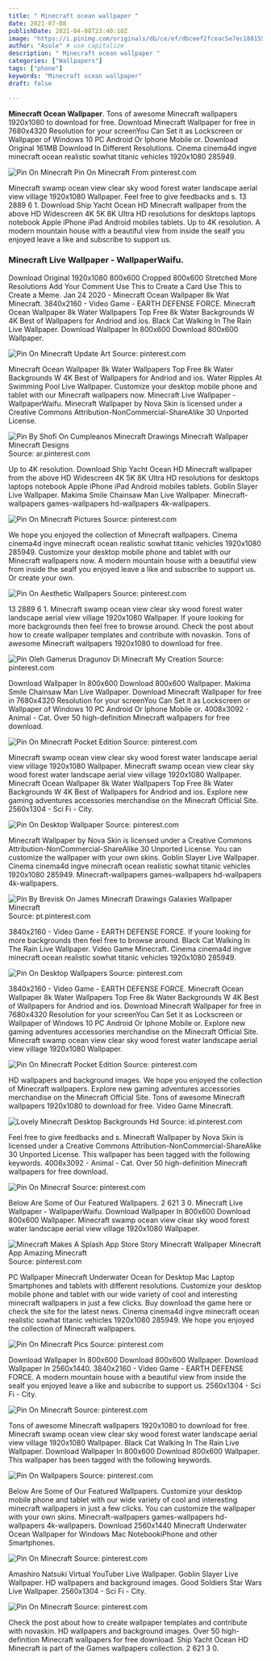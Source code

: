 ```yaml
---
title: " Minecraft ocean wallpaper "
date: 2021-07-08
publishDate: 2021-04-08T23:40:10Z
image: "https://i.pinimg.com/originals/db/ce/ef/dbceef2fceac5e7ec188155e7657b9de.png"
author: "Asole" # use capitalize
description: " Minecraft ocean wallpaper "
categories: ["Wallpapers"]
tags: ["phone"]
keywords: "Minecraft ocean wallpaper"
draft: false

---
```



**Minecraft Ocean Wallpaper**. Tons of awesome Minecraft wallpapers 1920x1080 to download for free. Download Minecraft Wallpaper for free in 7680x4320 Resolution for your screenYou Can Set it as Lockscreen or Wallpaper of Windows 10 PC Android Or Iphone Mobile or. Download Original 161MB Download In Different Resolutions. Cinema cinema4d ingve minecraft ocean realistic sowhat titanic vehicles 1920x1080 285949.

![Pin On Minecraft](https://i.pinimg.com/originals/db/ce/ef/dbceef2fceac5e7ec188155e7657b9de.png "Pin On Minecraft")
Pin On Minecraft From pinterest.com


Minecraft swamp ocean view clear sky wood forest water landscape aerial view village 1920x1080 Wallpaper. Feel free to give feedbacks and s. 13 2889 6 1. Download Ship Yacht Ocean HD Minecraft wallpaper from the above HD Widescreen 4K 5K 8K Ultra HD resolutions for desktops laptops notebook Apple iPhone iPad Android mobiles tablets. Up to 4K resolution. A modern mountain house with a beautiful view from inside the seaIf you enjoyed leave a like and subscribe to support us.

### Minecraft Live Wallpaper - WallpaperWaifu.

Download Original 1920x1080 800x600 Cropped 800x600 Stretched More Resolutions Add Your Comment Use This to Create a Card Use This to Create a Meme. Jan 24 2020 - Minecraft Ocean Wallpaper 8k Wat Minecraft. 3840x2160 - Video Game - EARTH DEFENSE FORCE. Minecraft Ocean Wallpaper 8k Water Wallpapers Top Free 8k Water Backgrounds W 4K Best of Wallpapers for Andriod and ios. Black Cat Walking In The Rain Live Wallpaper. Download Wallpaper In 800x600 Download 800x600 Wallpaper.


![Pin On Minecraft Update Art](https://i.pinimg.com/originals/fb/83/ae/fb83ae75a9003381eee5d93ba7c7929a.jpg "Pin On Minecraft Update Art")
Source: pinterest.com

Minecraft Ocean Wallpaper 8k Water Wallpapers Top Free 8k Water Backgrounds W 4K Best of Wallpapers for Andriod and ios. Water Ripples At Swimming Pool Live Wallpaper. Customize your desktop mobile phone and tablet with our Minecraft wallpapers now. Minecraft Live Wallpaper - WallpaperWaifu. Minecraft Wallpaper by Nova Skin is licensed under a Creative Commons Attribution-NonCommercial-ShareAlike 30 Unported License.

![Pin By Shofi On Cumpleanos Minecraft Drawings Minecraft Wallpaper Minecraft Designs](https://i.pinimg.com/originals/c1/2a/a2/c12aa22d4796015ddc3f29d9377d19f8.jpg "Pin By Shofi On Cumpleanos Minecraft Drawings Minecraft Wallpaper Minecraft Designs")
Source: ar.pinterest.com

Up to 4K resolution. Download Ship Yacht Ocean HD Minecraft wallpaper from the above HD Widescreen 4K 5K 8K Ultra HD resolutions for desktops laptops notebook Apple iPhone iPad Android mobiles tablets. Goblin Slayer Live Wallpaper. Makima Smile Chainsaw Man Live Wallpaper. Minecraft-wallpapers games-wallpapers hd-wallpapers 4k-wallpapers.

![Pin On Minecraft Pictures](https://i.pinimg.com/originals/33/ff/20/33ff20f0ae007e562d567a80b4f68ff2.jpg "Pin On Minecraft Pictures")
Source: pinterest.com

We hope you enjoyed the collection of Minecraft wallpapers. Cinema cinema4d ingve minecraft ocean realistic sowhat titanic vehicles 1920x1080 285949. Customize your desktop mobile phone and tablet with our Minecraft wallpapers now. A modern mountain house with a beautiful view from inside the seaIf you enjoyed leave a like and subscribe to support us. Or create your own.

![Pin On Aesthetic Wallpapers](https://i.pinimg.com/474x/49/39/e2/4939e2a69c9500d4caf2af3436049731.jpg "Pin On Aesthetic Wallpapers")
Source: pinterest.com

13 2889 6 1. Minecraft swamp ocean view clear sky wood forest water landscape aerial view village 1920x1080 Wallpaper. If youre looking for more backgrounds then feel free to browse around. Check the post about how to create wallpaper templates and contribute with novaskin. Tons of awesome Minecraft wallpapers 1920x1080 to download for free.

![Pin Oleh Gamerus Dragunov Di Minecraft My Creation](https://i.pinimg.com/originals/ec/9d/f8/ec9df8b8161376ac703d6799a66cfd2a.png "Pin Oleh Gamerus Dragunov Di Minecraft My Creation")
Source: pinterest.com

Download Wallpaper In 800x600 Download 800x600 Wallpaper. Makima Smile Chainsaw Man Live Wallpaper. Download Minecraft Wallpaper for free in 7680x4320 Resolution for your screenYou Can Set it as Lockscreen or Wallpaper of Windows 10 PC Android Or Iphone Mobile or. 4008x3092 - Animal - Cat. Over 50 high-definition Minecraft wallpapers for free download.

![Pin On Minecraft Pocket Edition](https://i.pinimg.com/originals/0b/5f/3f/0b5f3fde87c12218dcc6b037a97f5d8c.png "Pin On Minecraft Pocket Edition")
Source: pinterest.com

Minecraft swamp ocean view clear sky wood forest water landscape aerial view village 1920x1080 Wallpaper. Minecraft swamp ocean view clear sky wood forest water landscape aerial view village 1920x1080 Wallpaper. Minecraft Ocean Wallpaper 8k Water Wallpapers Top Free 8k Water Backgrounds W 4K Best of Wallpapers for Andriod and ios. Explore new gaming adventures accessories merchandise on the Minecraft Official Site. 2560x1304 - Sci Fi - City.

![Pin On Desktop Wallpaper](https://i.pinimg.com/originals/48/c2/29/48c22942980a0cbafe65748004fa17a6.jpg "Pin On Desktop Wallpaper")
Source: pinterest.com

Minecraft Wallpaper by Nova Skin is licensed under a Creative Commons Attribution-NonCommercial-ShareAlike 30 Unported License. You can customize the wallpaper with your own skins. Goblin Slayer Live Wallpaper. Cinema cinema4d ingve minecraft ocean realistic sowhat titanic vehicles 1920x1080 285949. Minecraft-wallpapers games-wallpapers hd-wallpapers 4k-wallpapers.

![Pin By Brevisk On James Minecraft Drawings Galaxies Wallpaper Minecraft](https://i.pinimg.com/originals/90/66/3d/90663d2d7061c66732469a97596d7b62.jpg "Pin By Brevisk On James Minecraft Drawings Galaxies Wallpaper Minecraft")
Source: pt.pinterest.com

3840x2160 - Video Game - EARTH DEFENSE FORCE. If youre looking for more backgrounds then feel free to browse around. Black Cat Walking In The Rain Live Wallpaper. Video Game Minecraft. Cinema cinema4d ingve minecraft ocean realistic sowhat titanic vehicles 1920x1080 285949.

![Pin On Desktop Wallpapers](https://i.pinimg.com/originals/9e/0f/cc/9e0fcc1254c25546daddd44691b4d323.png "Pin On Desktop Wallpapers")
Source: pinterest.com

3840x2160 - Video Game - EARTH DEFENSE FORCE. Minecraft Ocean Wallpaper 8k Water Wallpapers Top Free 8k Water Backgrounds W 4K Best of Wallpapers for Andriod and ios. Download Minecraft Wallpaper for free in 7680x4320 Resolution for your screenYou Can Set it as Lockscreen or Wallpaper of Windows 10 PC Android Or Iphone Mobile or. Explore new gaming adventures accessories merchandise on the Minecraft Official Site. Minecraft swamp ocean view clear sky wood forest water landscape aerial view village 1920x1080 Wallpaper.

![Pin On Minecraft Pocket Edition](https://i.pinimg.com/originals/1a/f3/b9/1af3b973ec1ef6cba6506f25f30e8ef0.jpg "Pin On Minecraft Pocket Edition")
Source: pinterest.com

HD wallpapers and background images. We hope you enjoyed the collection of Minecraft wallpapers. Explore new gaming adventures accessories merchandise on the Minecraft Official Site. Tons of awesome Minecraft wallpapers 1920x1080 to download for free. Video Game Minecraft.

![Lovely Minecraft Desktop Backgrounds Hd](https://i.pinimg.com/originals/c3/18/d6/c318d69fc42333e87caa7a10672cbeed.jpg "Lovely Minecraft Desktop Backgrounds Hd")
Source: id.pinterest.com

Feel free to give feedbacks and s. Minecraft Wallpaper by Nova Skin is licensed under a Creative Commons Attribution-NonCommercial-ShareAlike 30 Unported License. This wallpaper has been tagged with the following keywords. 4008x3092 - Animal - Cat. Over 50 high-definition Minecraft wallpapers for free download.

![Pin On Minecraf](https://i.pinimg.com/564x/d6/33/83/d63383e10fecb46fc8c6a3282387265a.jpg "Pin On Minecraf")
Source: pinterest.com

Below Are Some of Our Featured Wallpapers. 2 621 3 0. Minecraft Live Wallpaper - WallpaperWaifu. Download Wallpaper In 800x600 Download 800x600 Wallpaper. Minecraft swamp ocean view clear sky wood forest water landscape aerial view village 1920x1080 Wallpaper.

![Minecraft Makes A Splash App Store Story Minecraft Wallpaper Minecraft App Amazing Minecraft](https://i.pinimg.com/originals/02/f2/1e/02f21e2964a0afa851efe171276c844c.webp "Minecraft Makes A Splash App Store Story Minecraft Wallpaper Minecraft App Amazing Minecraft")
Source: pinterest.com

PC Wallpaper Minecraft Underwater Ocean for Desktop Mac Laptop Smartphones and tablets with different resolutions. Customize your desktop mobile phone and tablet with our wide variety of cool and interesting minecraft wallpapers in just a few clicks. Buy download the game here or check the site for the latest news. Cinema cinema4d ingve minecraft ocean realistic sowhat titanic vehicles 1920x1080 285949. We hope you enjoyed the collection of Minecraft wallpapers.

![Pin On Minecraft Pics](https://i.pinimg.com/originals/84/6e/8e/846e8ee415fa91741665714a06566a7a.jpg "Pin On Minecraft Pics")
Source: pinterest.com

Download Wallpaper In 800x600 Download 800x600 Wallpaper. Download Wallpaper In 2560x1440. 3840x2160 - Video Game - EARTH DEFENSE FORCE. A modern mountain house with a beautiful view from inside the seaIf you enjoyed leave a like and subscribe to support us. 2560x1304 - Sci Fi - City.

![Pin On Minecraft](https://i.pinimg.com/originals/71/09/be/7109be6854d6d00cce076e59fa20787f.gif "Pin On Minecraft")
Source: pinterest.com

Tons of awesome Minecraft wallpapers 1920x1080 to download for free. Minecraft swamp ocean view clear sky wood forest water landscape aerial view village 1920x1080 Wallpaper. Black Cat Walking In The Rain Live Wallpaper. Download Wallpaper In 800x600 Download 800x600 Wallpaper. This wallpaper has been tagged with the following keywords.

![Pin On Wallpapers](https://i.pinimg.com/originals/9e/8b/30/9e8b30016904b4c3623637eaa493e13b.png "Pin On Wallpapers")
Source: pinterest.com

Below Are Some of Our Featured Wallpapers. Customize your desktop mobile phone and tablet with our wide variety of cool and interesting minecraft wallpapers in just a few clicks. You can customize the wallpaper with your own skins. Minecraft-wallpapers games-wallpapers hd-wallpapers 4k-wallpapers. Download 2560x1440 Minecraft Underwater Ocean Wallpaper for Windows Mac NotebookiPhone and other Smartphones.

![Pin On Minecraft](https://i.pinimg.com/originals/80/c9/f6/80c9f6a2b9da09621b219cb25a14e48b.jpg "Pin On Minecraft")
Source: pinterest.com

Amashiro Natsuki Virtual YouTuber Live Wallpaper. Goblin Slayer Live Wallpaper. HD wallpapers and background images. Good Soldiers Star Wars Live Wallpaper. 2560x1304 - Sci Fi - City.

![Pin On Minecraft](https://i.pinimg.com/originals/db/ce/ef/dbceef2fceac5e7ec188155e7657b9de.png "Pin On Minecraft")
Source: pinterest.com

Check the post about how to create wallpaper templates and contribute with novaskin. HD wallpapers and background images. Over 50 high-definition Minecraft wallpapers for free download. Ship Yacht Ocean HD Minecraft is part of the Games wallpapers collection. 2 621 3 0.

